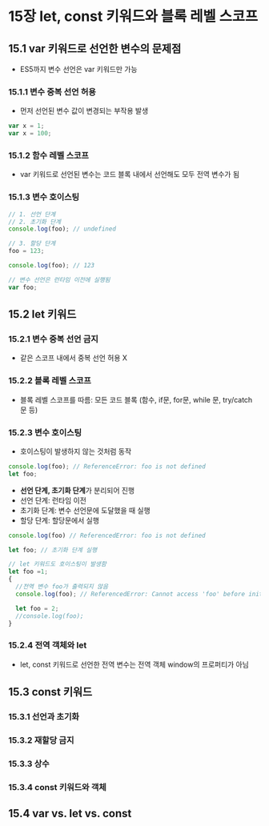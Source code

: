 # 15장 let, const 키워드와 블록 레벨 스코프

## 15.1 var 키워드로 선언한 변수의 문제점
* ES5까지 변수 선언은 var 키워드만 가능
### 15.1.1 변수 중복 선언 허용
* 먼저 선언된 변수 값이 변경되는 부작용 발생 
```javascript
var x = 1;
var x = 100;
```
### 15.1.2 함수 레벨 스코프
* var 키워드로 선언된 변수는 코드 블록 내에서 선언해도 모두 전역 변수가 됨 

### 15.1.3 변수 호이스팅
```javascript
// 1. 선언 단계
// 2. 초기화 단계
console.log(foo); // undefined

// 3. 할당 단계
foo = 123;

console.log(foo); // 123

// 변수 선언은 런타임 이전에 실행됨
var foo;
```

## 15.2 let 키워드
### 15.2.1 변수 중복 선언 금지
* 같은 스코프 내에서 중복 선언 허용 X
  
### 15.2.2 블록 레벨 스코프
* 블록 레벨 스코프를 따름: 모든 코드 블록 (함수, if문, for문, while 문, try/catch 문 등)

### 15.2.3 변수 호이스팅
* 호이스팅이 발생하지 않는 것처럼 동작
```javascript
console.log(foo); // ReferenceError: foo is not defined
let foo;
```
* **선언 단계, 초기화 단계**가 분리되어 진행
* 선언 단계: 런타임 이전
* 초기화 단계: 변수 선언문에 도달했을 때 실행 
* 할당 단계: 할당문에서 실행 
```javascript
console.log(foo) // ReferencedError: foo is not defined

let foo; // 초기화 단계 실행
```

```javascript
// let 키워드도 호이스팅이 발생함
let foo =1;
{
  //전역 변수 foo가 출력되지 않음 
  console.log(foo); // ReferencedError: Cannot access 'foo' before initializing

  let foo = 2;
  //console.log(foo);
}
```



### 15.2.4 전역 객체와 let
* let, const 키워드로 선언한 전역 변수는 전역 객체 window의 프로퍼티가 아님

## 15.3 const 키워드
### 15.3.1 선언과 초기화
### 15.3.2 재할당 금지
### 15.3.3 상수
### 15.3.4 const 키워드와 객체

## 15.4 var vs. let vs. const